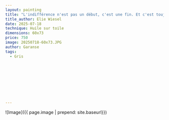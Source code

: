 ```yaml
---
layout: painting
title: "L'indifférence n'est pas un début, c'est une fin. Et c'est toujours l'ami de l'ennemi." 
title_author: Elie Wiesel    
date: 2025-07-18
technique: Huile sur toile
dimensions: 60x73
price: 750
image: 20250718-60x73.JPG
author: Garanse
tags:
  - Gris
  
  
  
  
 
 
  
  
  
---
```

![Image]({{ page.image | prepend: site.baseurl}})

